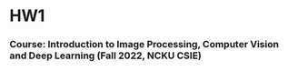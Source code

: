 # HW1
### Course: Introduction to Image Processing, Computer Vision and Deep Learning (Fall 2022, NCKU CSIE)
